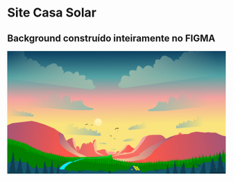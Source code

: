 # Site Casa Solar
## Background construído inteiramente no FIGMA

<img src="https://github.com/Lucas-Woibau/Casa-Solar-Template/blob/master/img/PancasLand.jpg?raw=true">
